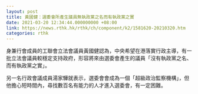 ```yaml
---
layout: post
title: 黃國健：選委會所產生議員無執政黨之名而有執政黨之實
date: 2021-03-20 12:34:44.000000000 +08:00
link: https://news.rthk.hk/rthk/ch/component/k2/1581620-20210320.htm
categories: rthk
---
```


身兼行會成員的工聯會立法會議員黃國健認為，中央希望在港落實行政主導，有一批立法會議員較穩定支持政府，形容將來由選委會產生的議員「沒有執政黨之名、而有執政黨之實」。

另一名行政會議成員湯家驊就表示，選委會會成為一個「超級政治監察機構」，但他擔心短時間內，尋找數百名有能力的人才進入選委會，有一定困難。
